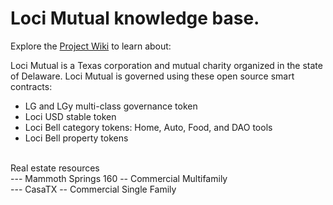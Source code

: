 # Loci Mutual knowledge base.

Explore the [Project Wiki](https://github.com/LociMutual/docs/wiki) to learn about:

   Loci Mutual is a Texas corporation and mutual charity organized in the state of Delaware. Loci Mutual is governed using these open source smart contracts: <br>
   * LG and LGy multi-class governance token <br>
   * Loci USD stable token <br>
   * Loci Bell category tokens: Home, Auto, Food, and DAO tools<br>
   * Loci Bell property tokens <br>
   
   <br>
   Real estate resources <br>
   --- Mammoth Springs 160 -- Commercial Multifamily <br>
   --- CasaTX -- Commercial Single Family 
